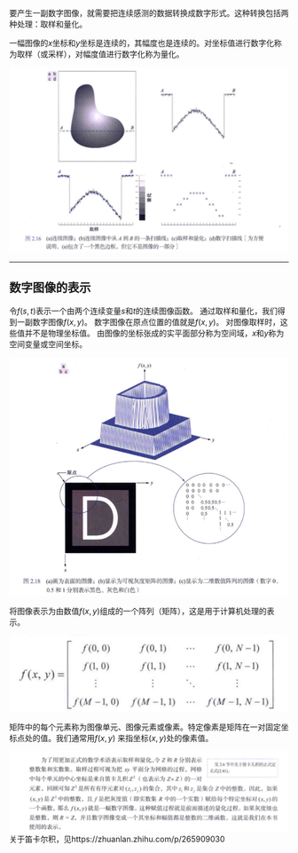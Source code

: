 要产生一副数字图像，就需要把连续感测的数据转换成数字形式。这种转换包括两种处理：取样和量化。

一幅图像的$x$坐标和$y$坐标是连续的，其幅度也是连续的。对坐标值进行数字化称为取样（或采样），对幅度值进行数字化称为量化。

![取样和量化操作](取样和量化操作.png "取样和量化操作")


---

## 数字图像的表示
令$f(s,t)$表示一个由两个连续变量$s$和$t$的连续图像函数。
通过取样和量化，我们得到一副数字图像$f(x,y)$。
数字图像在原点位置的值就是$f(x,y)$。
对图像取样时，这些值并不是物理坐标值。
由图像的坐标张成的实平面部分称为空间域，$x$和$y$称为空间变量或空间坐标。

![](表示f(x,y)的三种方法.png)

将图像表示为由数值$f(x,y)$组成的一个阵列（矩阵），这是用于计算机处理的表示。

![](图像的矩阵表示.png)

矩阵中的每个元素称为图像单元、图像元素或像素。特定像素是矩阵在一对固定坐标点处的值。我们通常用$f(x,y)$
来指坐标$(x,y)$处的像素值。

![](取样和量化的定义.png)
关于笛卡尔积，见https://zhuanlan.zhihu.com/p/265909030



